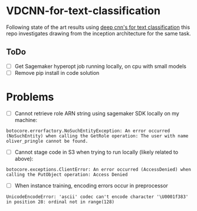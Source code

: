 # VDCNN-for-text-classification
 
Following state of the art results using [deep cnn's for text classification](https://arxiv.org/pdf/1606.01781.pdf) this repo investigates drawing from the inception architecture for the same task.

## ToDo

- [ ] Get Sagemaker hyperopt job running locally, on cpu with small models
- [ ] Remove pip install in code solution
    
# Problems

- [ ] Cannot retrieve role ARN string using sagemaker SDK locally on my machine:

`botocore.errorfactory.NoSuchEntityException: An error occurred (NoSuchEntity) when calling the GetRole operation: The user with name oliver_pringle cannot be found.
` 

- [ ] Cannot stage code in S3 when trying to run locally (likely related to above):

`botocore.exceptions.ClientError: An error occurred (AccessDenied) when calling the PutObject operation: Access Denied
`

- [ ] When instance training, encoding errors occur in preprocessor

`UnicodeEncodeError: 'ascii' codec can't encode character '\U0001f383' in position 28: ordinal not in range(128)
`
